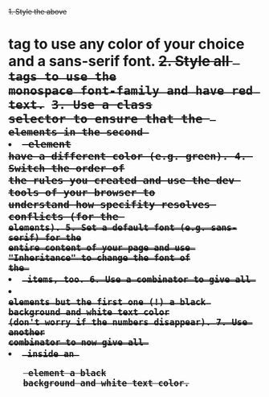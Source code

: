 <del>1. Style the above <h1> tag to use any color of your choice and a sans-serif font.</del>
<del>2. Style all <code> tags to use the monospace font-family and have red text.</del>
<del>3. Use a class selector to ensure that the <code> elements in the second <li> element have a different color (e.g. green).</del>
<del>4. Switch the order of the rules you created and use the dev tools of your browser to understand how specifity resolves conflicts (for the <code> elements).</del>
<del>5. Set a default font (e.g. sans-serif) for the entire content of your page and use "Inheritance" to change the font of the <li> items, too.</del>
<del>6. Use a combinator to give all <li> elements but the first one (!) a black background and white text color (don't worry if the numbers disappear).</del>
<del>7. Use another combinator to now give all <li> inside an <ol> element a black background and white text color.</del>